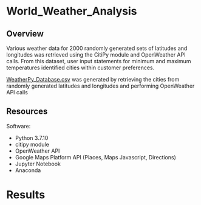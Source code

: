 # World_Weather_Analysis

## Overview
Various weather data for 2000 randomly generated sets of latitudes and longitudes was retrieved using the CitiPy module and OpenWeather API calls. From this dataset, user input statements for minimum and maximum temperatures identified cities within customer preferences. 

[WeatherPy_Database.csv](weather_database/WeatherPy_Database.csv) was generated by retrieving the cities from randomly generated latitudes and longitudes and performing OpenWeather API calls  

## Resources

Software:
* Python 3.7.10
* citipy module
* OpenWeather API
* Google Maps Platform API (Places, Maps Javascript, Directions)
* Jupyter Notebook
* Anaconda

# Results
